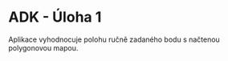 # ADK - Úloha 1 

Aplikace vyhodnocuje polohu ručně zadaného bodu s načtenou polygonovou mapou.       
